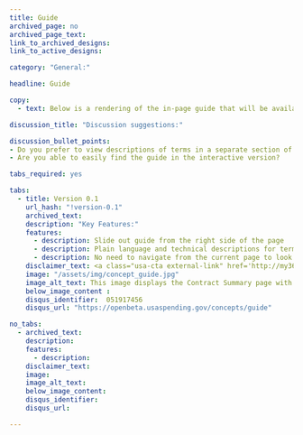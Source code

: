 ```yaml
---
title: Guide
archived_page: no
archived_page_text:
link_to_archived_designs:
link_to_active_designs:

category: "General:"

headline: Guide

copy:
  - text: Below is a rendering of the in-page guide that will be available across the site. You will be able to use the guide to get help on using search filters and understanding the terms and concepts on the site.

discussion_title: "Discussion suggestions:"

discussion_bullet_points:
- Do you prefer to view descriptions of terms in a separate section of the site or on the page?
- Are you able to easily find the guide in the interactive version?

tabs_required: yes

tabs:
  - title: Version 0.1
    url_hash: "!version-0.1"
    archived_text:
    description: "Key Features:"
    features:
      - description: Slide out guide from the right side of the page
      - description: Plain language and technical descriptions for terms
      - description: No need to navigate from the current page to look something up
    disclaimer_text: <a class="usa-cta external-link" href='http://my36m8.axshare.com/#g=1&p=guide__contract_summary_&c=1' target="_blank">View an interactive version of the below image</a>
    image: "/assets/img/concept_guide.jpg"
    image_alt_text: This image displays the Contract Summary page with the Guide opened up to the far right.  At the top of the Guide column is a search bar. Below, listed alphabetically, are words that can be clicked on to see a description of the word. 
    below_image_content :
    disqus_identifier:  051917456
    disqus_url: "https://openbeta.usaspending.gov/concepts/guide"

no_tabs:
  - archived_text:
    description:
    features:
      - description:
    disclaimer_text:
    image:
    image_alt_text:
    below_image_content:
    disqus_identifier:
    disqus_url:

---
```


